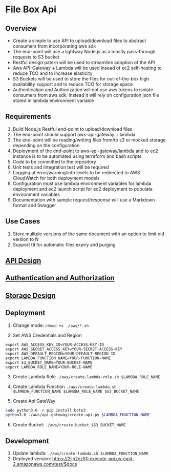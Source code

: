 # File Box Api

## Overview

* Create a simple to use API to upload/download files to abstract consumers from incorporating aws sdk
* The end-point will use a lightway Node.js as a mostly pass-through requests to S3 bucket
* Restful design patern will be used to streamline adoption of the API
* Aws API-Gateway + Lambda will be used insead of ec2 self-hosting to reduce TCO and to increase elasticity
* S3 Buckets will be used to store the files for out-of-the-box high availability support and to reduce TCO for storage space
* Authentication and Authorization will not use aws tokens to isolate consumers from aws sdk, instead it will rely on configuration json file stored in lambda environment variable

## Requirements

1. Build Node.js Restful end-point to upload/download files
2. The end-point should support aws-api-gateway + lambda
3. The end-point will be reading/writing files from/to s3 or mocked storage depending on the configuration
4. Deployment of the end-point to aws-api-gateway/lambda and to ec2 instance is to be automated using terraform and bash scripts
5. Code to be committed to the repository
6. Unit tests and integration test will be required
7. Logging at error/warning/info levels to be redirected to AWS CloudWatch for both deployment models
8. Configuration must use lambda environment variables for lambda deployment and ec2 launch script for ec2 deployment to populate environment variables
9. Documentation with sample request/response will use a Markdown format and Swagger

## Use Cases

1. Store mulitple versions of the same document with an option to limit old version to N
2. Support ttl for automatic files expiry and purging

## [API Design](./docs/API.md)

## [Authentication and Authorization](./docs/AuthC&AuthZ.md)

## [Storage Design](./docs/StorageDesign.md)

## Deployment

1. Change mode: `chmod +x ./aws/*.sh`

2. Set AWS Credentials and Region 
  ```
  export AWS_ACCESS_KEY_ID=YOUR-ACCESS-KEY-ID
  export AWS_SECRET_ACCESS_KEY=YOUR-SECRET-ACCESS-KEY
  export AWS_DEFAULT_REGION=YOUR-DEFAULT-REGION-ID
  export LAMBDA_FUNCTION_NAME=YOUR-FUNCTION-NAME
  export S3_BUCKET_NAME=YOUR-BUCKET-NAME
  export LAMBDA_ROLE_NAME=YOUR-ROLE-NAME
  ```

3. Create Lambda Role `./aws/create-lambda-role.sh $LAMBDA_ROLE_NAME`

4. Create Lambda Function `./aws/create-lambda.sh $LAMBDA_FUNCTION_NAME $LAMBDA_ROLE_NAME $S3_BUCKET_NAME`

5. Create Api GateWay
  ```bash
  sudo python3.6 -m pip install boto3
  python3.6 ./aws/api-gateway/create-api.py $LAMBDA_FUNCTION_NAME
  ```

6. Create Bucket: `./aws/create-bucket $S3_BUCKET_NAME`
  
## Development

1. Update lambda: `./aws/create-lambda.sh $LAMBDA_FUNCTION_NAME`
2. Deployed version: https://2ljn2ez51l.execute-api.us-east-2.amazonaws.com/test/$docs